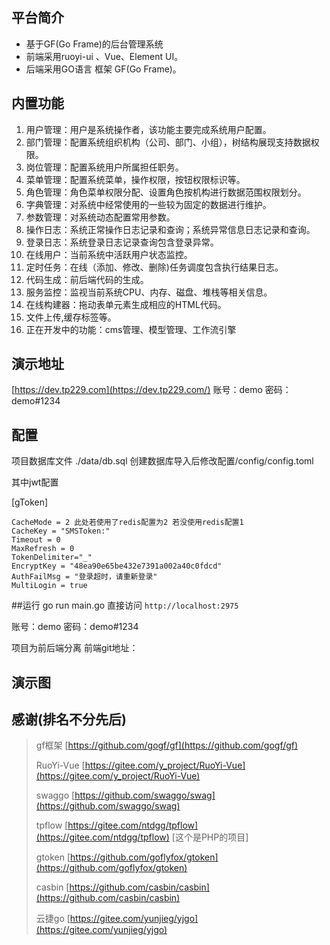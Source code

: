 ## 平台简介
* 基于GF(Go Frame)的后台管理系统
* 前端采用ruoyi-ui 、Vue、Element UI。
* 后端采用GO语言 框架 GF(Go Frame)。


## 内置功能

1.  用户管理：用户是系统操作者，该功能主要完成系统用户配置。
2.  部门管理：配置系统组织机构（公司、部门、小组），树结构展现支持数据权限。
3.  岗位管理：配置系统用户所属担任职务。
4.  菜单管理：配置系统菜单，操作权限，按钮权限标识等。
5.  角色管理：角色菜单权限分配、设置角色按机构进行数据范围权限划分。
6.  字典管理：对系统中经常使用的一些较为固定的数据进行维护。
7.  参数管理：对系统动态配置常用参数。
8.  操作日志：系统正常操作日志记录和查询；系统异常信息日志记录和查询。
9. 登录日志：系统登录日志记录查询包含登录异常。
10. 在线用户：当前系统中活跃用户状态监控。
11. 定时任务：在线（添加、修改、删除)任务调度包含执行结果日志。
12. 代码生成：前后端代码的生成。
13. 服务监控：监视当前系统CPU、内存、磁盘、堆栈等相关信息。
14. 在线构建器：拖动表单元素生成相应的HTML代码。
15. 文件上传,缓存标签等。
16. 正在开发中的功能：cms管理、模型管理、工作流引擎

## 演示地址
[https://dev.tp229.com](https://dev.tp229.com/)
账号：demo  密码：demo#1234

## 配置

项目数据库文件 ./data/db.sql 创建数据库导入后修改配置/config/config.toml

其中jwt配置

[gToken]

    CacheMode = 2 此处若使用了redis配置为2 若没使用redis配置1
    CacheKey = "SMSToken:"
    Timeout = 0
    MaxRefresh = 0
    TokenDelimiter="_"
    EncryptKey = "48ea90e65be432e7391a002a40c0fdcd"
    AuthFailMsg = "登录超时，请重新登录"
    MultiLogin = true

##运行
go run main.go 直接访问 `http://localhost:2975`

账号：demo  密码：demo#1234

项目为前后端分离
前端git地址：


## 演示图



## 感谢(排名不分先后)
> gf框架 [https://github.com/gogf/gf](https://github.com/gogf/gf) 
>
> RuoYi-Vue [https://gitee.com/y_project/RuoYi-Vue](https://gitee.com/y_project/RuoYi-Vue)
>
> swaggo [https://github.com/swaggo/swag](https://github.com/swaggo/swag)
>
> tpflow [https://gitee.com/ntdgg/tpflow](https://gitee.com/ntdgg/tpflow)  [这个是PHP的项目]
>
> gtoken [https://github.com/goflyfox/gtoken](https://github.com/goflyfox/gtoken)
>
> casbin [https://github.com/casbin/casbin](https://github.com/casbin/casbin)
>
> 云捷go [https://gitee.com/yunjieg/yjgo](https://gitee.com/yunjieg/yjgo)


